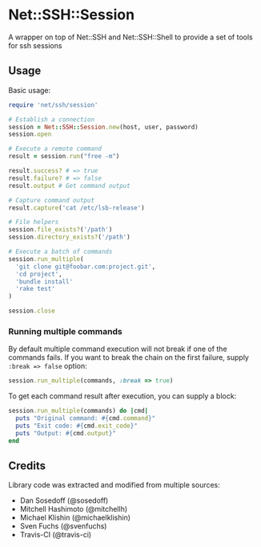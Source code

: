 # Net::SSH::Session

A wrapper on top of Net::SSH and Net::SSH::Shell to provide a set of tools for ssh sessions

## Usage

Basic usage:

```ruby
require 'net/ssh/session'

# Establish a connection
session = Net::SSH::Session.new(host, user, password)
session.open

# Execute a remote command
result = session.run("free -m")

result.success? # => true
result.failure? # => false
result.output # Get command output

# Capture command output
result.capture('cat /etc/lsb-release')

# File helpers
session.file_exists?('/path')
session.directory_exists?('/path')

# Execute a batch of commands
session.run_multiple(
  'git clone git@foobar.com:project.git',
  'cd project',
  'bundle install'
  'rake test'
)

session.close
```

### Running multiple commands

By default multiple command execution will not break if one of the commands fails. If you want to break the chain on the first failure, supply `:break => false` option:

```ruby
session.run_multiple(commands, :break => true)
```

To get each command result after execution, you can supply a block:

```ruby
session.run_multiple(commands) do |cmd|
  puts "Original command: #{cmd.command}"
  puts "Exit code: #{cmd.exit_code}"
  puts "Output: #{cmd.output}"
end
```

## Credits

Library code was extracted and modified from multiple sources:

- Dan Sosedoff (@sosedoff)
- Mitchell Hashimoto (@mitchellh)
- Michael Klishin (@michaelklishin)
- Sven Fuchs (@svenfuchs)
- Travis-CI (@travis-ci)